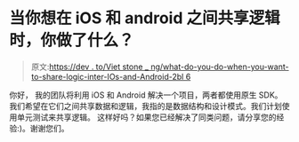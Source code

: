 # 当你想在 iOS 和 android 之间共享逻辑时，你做了什么？

> 原文:[https://dev . to/Viet stone _ ng/what-do-you-do-when-you-want-to-share-logic-inter-IOs-and-Android-2bl 6](https://dev.to/vietstone_ng/what-did-you-do-when-you-want-to-share-logic-between-ios-and-android-2bl6)

你好，
我的团队将利用 iOS 和 Android 解决一个项目，两者都使用原生 SDK。我们希望在它们之间共享数据和逻辑，我指的是数据结构和设计模式。我们计划使用单元测试来共享逻辑。
这样好吗？如果您已经解决了同类问题，请分享您的经验:)。谢谢您们。